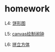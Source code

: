 # homework
L4:
<a href="https://mumulee-world.github.io/homework/L4.html">饼形图</a>

L5:
<a href="https://mumulee-world.github.io/homework/L5.html">canvas绘制闹钟</a>

L6:
<a href="https://mumulee-world.github.io/homework/L6.html">拼立方体</a>